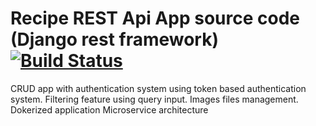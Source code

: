 # Recipe REST Api App source code (Django rest framework) [![Build Status](https://travis-ci.com/clintonmdev/BackendWS-Recipe.svg?branch=main)](https://travis-ci.com/clintonmdev/BackendWS-Recipe)
CRUD app with authentication system using token based authentication system.
Filtering feature using query input.
Images files management.
Dokerized application 
Microservice architecture

